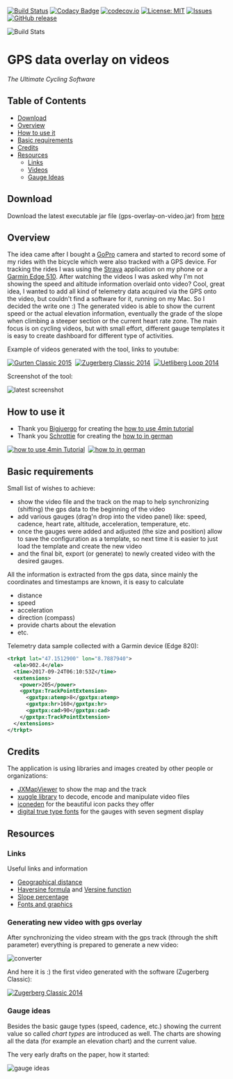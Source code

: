 [![Build Status](https://travis-ci.org/peregin/gps-overlay-on-video.svg?branch=master)](https://travis-ci.org/peregin/gps-overlay-on-video)
[![Codacy Badge](https://api.codacy.com/project/badge/grade/8951fae912144fc587db33b27e8fb1d7)](https://www.codacy.com/app/peregin/gps-overlay-on-video)
[![codecov.io](https://codecov.io/github/peregin/gps-overlay-on-video/coverage.svg?branch=master)](https://codecov.io/github/peregin/gps-overlay-on-video?branch=master)
[![License: MIT](https://img.shields.io/badge/License-MIT-yellow.svg)](https://opensource.org/licenses/MIT)
[![Issues](https://img.shields.io/github/issues/peregin/gps-overlay-on-video.svg)](https://github.com/peregin/gps-overlay-on-video/issues)
[![GitHub release](https://img.shields.io/github/release/peregin/gps-overlay-on-video.svg)](https://github.com/peregin/gps-overlay-on-video/releases)


![Build Stats](https://buildstats.info/travisci/chart/peregin/gps-overlay-on-video?branch=master&buildCount=25)

GPS data overlay on videos
==========================
_The Ultimate Cycling Software_

## Table of Contents
- [Download](#download)
- [Overview](#overview)
- [How to use it](#how-to-use)
- [Basic requirements](#basic-requirements)
- [Credits](#credits)
- [Resources](#resources)
  - [Links](#links)
  - [Videos](#generating-new-video-with-gps-overlay)
  - [Gauge Ideas](#gauge-ideas)

## Download

Download the latest executable jar file (gps-overlay-on-video.jar) from [here](https://github.com/peregin/gps-overlay-on-video/releases/latest/)

## Overview

The idea came after I bought a [GoPro](http://gopro.com/cameras/hd-hero3-silver-edition) camera and started to record
some of my rides with the bicycle which were also tracked with a GPS device.
For tracking the rides I was using the [Strava](http://www.strava.com) application on my phone
or a [Garmin Edge 510](http://www.dcrainmaker.com/2013/01/garmin-edge-510-in-depth-review.html).
After watching the videos I was asked why I'm not showing the speed and altitude information overlaid onto video?
Cool, great idea, I wanted to add all kind of telemetry data acquired via the GPS onto the video, but couldn't find a
software for it, running on my Mac. So I decided the write one :)
The generated video is able to show the current speed or the actual elevation information, eventually the grade of the slope when climbing 
a steeper section or the current heart rate zone. 
The main focus is on cycling videos, but with small effort, different gauge templates it is easy to create dashboard for different type of 
activities.

Example of videos generated with the tool, links to youtube:

[![Gurten Classic 2015](http://img.youtube.com/vi/tVCgP3Xh250/1.jpg)](https://www.youtube.com/watch?v=tVCgP3Xh250)
&nbsp;[![Zugerberg Classic 2014](http://img.youtube.com/vi/N74yLpdebJ8/1.jpg)](http://www.youtube.com/watch?v=N74yLpdebJ8)
&nbsp;[![Uetliberg Loop 2014](http://img.youtube.com/vi/0giJlMyX59I/1.jpg)](http://www.youtube.com/watch?v=0giJlMyX59I)

Screenshot of the tool:

![latest screenshot](https://raw.github.com/peregin/gps-overlay-on-video/master/doc/evolution/latest.jpg "latest screenshot")

## How to use it
* Thank you [Bigjuergo](https://github.com/Bigjuergo) for creating the [how to use 4min tutorial](https://www.youtube.com/watch?v=yOvT8IoDUPA) 
* Thank you [Schrottie](https://github.com/Schrottie) for creating the [how to in german](https://blog.dafb-o.de/gps-overlay-on-video-howto-anzeige-von-gps-daten-in-videos-mit-linux) 

[![how to use 4min Tutorial](http://img.youtube.com/vi/yOvT8IoDUPA/2.jpg)](https://www.youtube.com/watch?v=yOvT8IoDUPA)
&nbsp;[![how to in german](http://img.youtube.com/vi/kpHlk4FVELk/1.jpg)](https://www.youtube.com/watch?v=kpHlk4FVELk)

## Basic requirements
Small list of wishes to achieve:
* show the video file and the track on the map to help synchronizing (shifting) the gps data to the beginning of the video
* add various gauges (drag'n drop into the video panel) like: speed, cadence, heart rate, altitude, acceleration, temperature, etc.
* once the gauges were added and adjusted (the size and position) allow to save the configuration as a template, so next time
it is easier to just load the template and create the new video
* and the final bit, export (or generate) to newly created video with the desired gauges. 

All the information is extracted from the gps data, since mainly the coordinates and timestamps are known, it is easy to calculate
* distance
* speed
* acceleration
* direction (compass)
* provide charts about the elevation
* etc.

Telemetry data sample collected with a Garmin device (Edge 820):
```xml
<trkpt lat="47.1512900" lon="8.7887940">
  <ele>902.4</ele>
  <time>2017-09-24T06:10:53Z</time>
  <extensions>
    <power>205</power>
    <gpxtpx:TrackPointExtension>
      <gpxtpx:atemp>8</gpxtpx:atemp>
      <gpxtpx:hr>160</gpxtpx:hr>
      <gpxtpx:cad>90</gpxtpx:cad>
    </gpxtpx:TrackPointExtension>
  </extensions>
</trkpt>
```

## Credits
The application is using libraries and images created by other people or organizations:
* [JXMapViewer](http://wiki.openstreetmap.org/wiki/JXMapViewer) to show the map and the track
* [xuggle library](http://www.xuggle.com/) to decode, encode and manipulate video files
* [iconeden](http://www.iconeden.com/icon/category/free) for the beautiful icon packs they offer
* [digital true type fonts](http://www.styleseven.com/) for the gauges with seven segment display

## Resources

### Links
Useful links and information
* [Geographical distance](http://en.wikipedia.org/wiki/Geographical_distance)
* [Haversine formula](http://en.wikipedia.org/wiki/Haversine_formula) and [Versine function](http://en.wikipedia.org/wiki/Versine)
* [Slope percentage](http://geology.isu.edu/geostac/Field_Exercise/topomaps/slope_calc.htm)
* [Fonts and graphics](http://www3.ntu.edu.sg/home/ehchua/programming/java/J4b_CustomGraphics.html)

### Generating new video with gps overlay

After synchronizing the video stream with the gps track (through the shift parameter) everything is prepared to generate a new video:

![converter](https://raw.github.com/peregin/gps-overlay-on-video/master/doc/evolution/converter.png "converter dialog")

And here it is :) the first video generated with the software (Zugerberg Classic):

[![Zugerberg Classic 2014](https://raw.github.com/peregin/gps-overlay-on-video/master/doc/evolution/youtube.png)](http://www.youtube.com/watch?v=N74yLpdebJ8)

### Gauge ideas
Besides the basic gauge types (speed, cadence, etc.) showing the current value so called _chart types_ are introduced as well.
The charts are showing all the data (for example an elevation chart) and the current value.

The very early drafts on the paper, how it started:

![gauge ideas](https://raw.github.com/peregin/gps-overlay-on-video/master/doc/gauge-ideas.jpg "gauge ideas")
